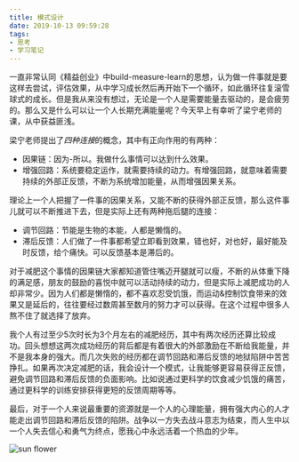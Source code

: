 ```yaml
---
title: 模式设计
date: 2019-10-13 09:59:28
tags:
- 思考
- 学习笔记
---
```


一直非常认同《精益创业》中build-measure-learn的思想，认为做一件事就是要这样去尝试，评估效果，从中学习成长然后再开始下一个循环，如此循环往复滚雪球式的成长。但是我从来没有想过，无论是一个人是需要能量去驱动的，是会疲劳的。那么又是什么可以让一个人长期充满能量呢？今天早上有幸听了梁宁老师的课，从中获益匪浅。

梁宁老师提出了*四种连接*的概念，其中有正向作用的有两种：

- 因果链：因为-所以。我做什么事情可以达到什么效果。
- 增强回路：系统要稳定运作，就需要持续的动力。有增强回路，就意味着需要持续的外部正反馈，不断为系统增加能量，从而增强因果关系。

理论上一个人把握了一件事的因果关系，又能不断的获得外部正反馈，那么这件事儿就可以不断推进下去，但是实际上还有两种拖后腿的连接：

- 调节回路：节能是生物的本能，人都是懒惰的。
- 滞后反馈：人们做了一件事都希望立即看到效果，错也好，对也好，最好能及时反馈，给个痛快。可以反馈基本是滞后的。

对于减肥这个事情的因果链大家都知道管住嘴迈开腿就可以瘦，不断的从体重下降的满足感，朋友的鼓励的喜悦中就可以活动持续的动力，但是实际上减肥成功的人却非常少。因为人们都是懒惰的，都不喜欢忍受饥饿，而运动&控制饮食带来的效果又是延后的，往往要经过数周甚至数月的努力才可以获得。在这个过程中很多人熬不住了就选择了放弃。

我个人有过至少5次时长为3个月左右的减肥经历，其中有两次经历还算比较成功。回头想想这两次成功经历的背后都是有着很大的外部激励在不断给我能量，并不是我本身的强大。而几次失败的经历都在调节回路和滞后反馈的地狱陷阱中苦苦挣扎。如果再次决定减肥的话，我会设计一个模式，让我能够更容易获得正反馈，避免调节回路和滞后反馈的负面影响。比如说通过更科学的饮食减少饥饿的痛苦，通过更科学的训练安排获得更短的反馈周期等等。

最后，对于一个人来说最重要的资源就是一个人的心理能量，拥有强大内心的人才能走出调节回路和滞后反馈的陷阱。战争以一方失去战斗意志为结束，而人生中以一个人失去信心和勇气为终点，愿我心中永远活着一个热血的少年。

![sun flower](https://img.qingchengfit.cn/9421c822b2d7ba5fd33db87d7af8eaed.jpeg!middle)


